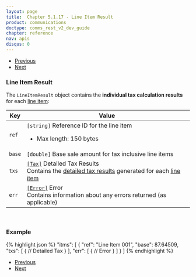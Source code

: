 ```yaml
---
layout: page
title:  Chapter 5.1.17 - Line Item Result
product: communications
doctype: comms_rest_v2_dev_guide
chapter: reference
nav: apis
disqus: 0
---
```


<ul class="pager">
  <li class="previous"><a href="/communications/dev-guide_rest_v2/reference/error-response/"><i class="glyphicon glyphicon-chevron-left"></i>Previous</a></li>
  <li class="next"><a href="/communications/dev-guide_rest_v2/reference/detailed-tax-result/">Next<i class="glyphicon glyphicon-chevron-right"></i></a></li>
</ul>

<h3>Line Item Result</h3>

The <code>LineItemResult</code> object contains the <b>individual tax calculation results</b> for each <a class="dev-guide-link" href="/communications/dev-guide_rest_v2/reference/line-item/">line item</a>:

<div class="mobile-table">
  <table class="styled-table">
    <thead>
      <tr>
        <th>Key</th>
        <th>Value</th>
      </tr>
    </thead>
    <tbody>
      <tr>
            <td><code>ref</code></td>
            <td><code>[string]</code> Reference ID for the line item 
            <ul class="dev-guide-list">
              <li>Max length: 150 bytes</li>
            </ul>
            </td>
        </tr>
        <tr>
            <td><code>base</code></td>
            <td><code>[double]</code> Base sale amount for tax inclusive line items</td>
        </tr>
        <tr>
            <td><code>txs</code></td>
            <td><a class="dev-guide-link" href="/communications/dev-guide_rest_v2/reference/detailed-tax-result/"><code>[Tax]</code></a> Detailed Tax Results
            <br>
            Contains the <a class="dev-guide-link" href="/communications/dev-guide_rest_v2/reference/detailed-tax-result/">detailed tax results</a> generated for each <a class="dev-guide-link" href="/communications/dev-guide_rest_v2/reference/line-item/">line item</a>
            </td>
      </tr>
        <tr>
            <td><code>err</code></td>
            <td><a class="dev-guide-link" href="/communications/dev-guide_rest_v2/reference/error-response/"><code>[Error]</code></a> Error
            <br>
            Contains information about any errors returned (as applicable)
            </td>
        </tr>
    </tbody>
  </table>
</div>
<br>

<h3>Example</h3>

{% highlight json %}
"itms": [
  {
    "ref": "Line Item 001",
    "base": 87.64509,
    "txs": [
      {
        // Detailed Tax
      }
    ],
    "err": [
      {
        // Error
      }
    ]
  }
]
{% endhighlight %}

<ul class="pager">
  <li class="previous"><a href="/communications/dev-guide_rest_v2/reference/error-response/"><i class="glyphicon glyphicon-chevron-left"></i>Previous</a></li>
  <li class="next"><a href="/communications/dev-guide_rest_v2/reference/detailed-tax-result/">Next<i class="glyphicon glyphicon-chevron-right"></i></a></li>
</ul>